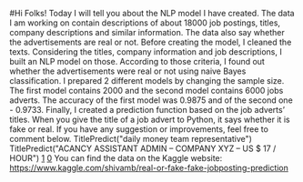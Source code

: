 #Hi Folks! 
Today I will tell you about the NLP model I have created. 
The data I am working on contain descriptions of about 18000 job postings, titles, company descriptions and similar information.
The data also say whether the advertisements are real or not. 
Before creating the model, I cleaned the texts. 
Considering the titles, company information and job descriptions, I built an NLP model on those. According to those criteria, I found out whether the advertisements were real or not using naive Bayes classification. 
I prepared 2 different models by changing the sample size. The first model contains 2000 and the second model contains 6000 jobs adverts. 
The accuracy of the first model was 0.9875 and of the second one - 0.9733. Finally, I created a prediction function based on the job adverts’ titles. 
When you give the title of a job advert to Python, it says whether it is fake or real. 
If you have any suggestion or improvements, feel free to comment below.
TitlePredict("daily money team representative")
TitlePredict("ACANCY ASSISTANT ADMIN – COMPANY XYZ – US $ 17 / HOUR")
[1](Fake)
[0](Real)
You can find the data on the Kaggle website: https://www.kaggle.com/shivamb/real-or-fake-fake-jobposting-prediction
